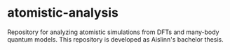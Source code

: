 # atomistic-analysis
Repository for analyzing atomistic simulations from DFTs and many-body quantum models. This repository is developed as Aislinn's bachelor thesis. 
